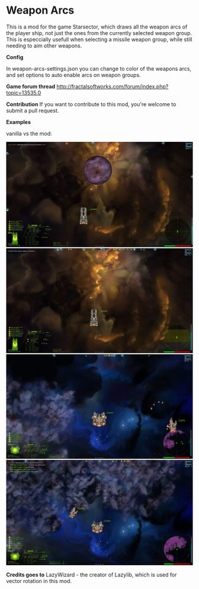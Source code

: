 # Weapon Arcs

This is a mod for the game Starsector, which draws all the weapon arcs of the player ship, not just the ones from the currently selected weapon group. This is especcially usefull when selecting a missile weapon group, while still needing to aim other weapons.

**Config**

In weapon-arcs-settings.json you can change to color of the weapons arcs, and set options to auto enable arcs on weapon groups.

**Game forum thread**
http://fractalsoftworks.com/forum/index.php?topic=13535.0

**Contribution**
If you want to contribute to this mod, you're welcome to submit a pull request.

**Examples**

vanilla vs the mod:

![alt text](ConquestVanilla.jpg)
![alt text](Conquest.jpg)
![alt text](DominatorVanilla.jpg)
![alt text](Dominator.jpg)

**Credits goes to**
LazyWizard - the creator of Lazylib, which is used for vector rotation in this mod.
